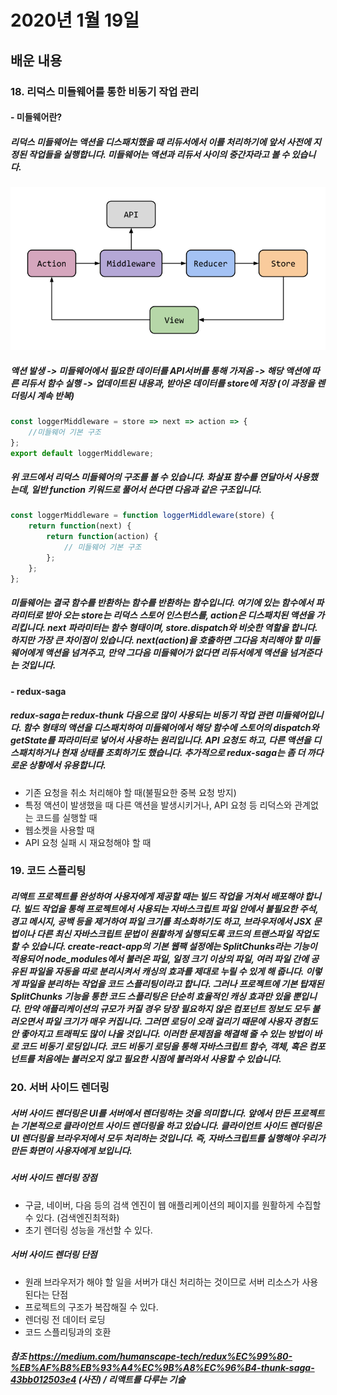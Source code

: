 # 2020년 1월 19일
## 배운 내용
### 18. 리덕스 미들웨어를 통한 비동기 작업 관리
#### - 미들웨어란?
##### 리덕스 미들웨어는 액션을 디스패치했을 때 리듀서에서 이를 처리하기에 앞서 사전에 지정된 작업들을 실행합니다. 미들웨어는 액션과 리듀서 사이의 중간자라고 볼 수 있습니다. 

![pic](1_BHUKvOmqPjJHpRY1wp1YFw.png)

##### 액션 발생 -> 미들웨어에서 필요한 데이터를 API서버를 통해 가져옴 -> 해당 액션에 따른 리듀서 함수 실행 -> 업데이트된 내용과, 받아온 데이터를 store에 저장 (이 과정을 렌더링시 계속 반복)

```jsx
const loggerMiddleware = store => next => action => {
    //미들웨어 기본 구조
};
export default loggerMiddleware;
```
##### 위 코드에서 리덕스 미들웨어의 구조를 볼 수 있습니다. 화살표 함수를 연달아서 사용했는데, 일반 function 키워드로 풀어서 쓴다면 다음과 같은 구조입니다.
```jsx
const loggerMiddleware = function loggerMiddleware(store) {
    return function(next) {
        return function(action) {
            // 미들웨어 기본 구조
        };
    };
};
```
##### 미들웨어는 결국 함수를 반환하는 함수를 반환하는 함수입니다. 여기에 있는 함수에서 파라미터로 받아 오는 store는 리덕스 스토어 인스턴스를, action은 디스패치된 액션을 가리킵니다. next 파라미터는 함수 형태이며, store.dispatch와 비슷한 역할을 합니다. 하지만 가장 큰 차이점이 있습니다. next(action)을 호출하면 그다음 처리해야 할 미들웨어에게 액션을 넘겨주고, 만약 그다음 미들웨어가 없다면 리듀서에게 액션을 넘겨준다는 것입니다.

#### - redux-saga
##### redux-saga는 redux-thunk 다음으로 많이 사용되는 비동기 작업 관련 미들웨어입니다. 함수 형태의 액션을 디스패치하여 미들웨어에서 해당 함수에 스토어의 dispatch와 getState를 파라미터로 넣어서 사용하는 원리입니다. API 요청도 하고, 다른 액션을 디스패치하거나 현재 상태를 조회하기도 했습니다. 추가적으로 redux-saga는 좀 더 까다로운 상황에서 유용합니다.
* 기존 요청을 취소 처리해야 할 때(불필요한 중복 요청 방지)
* 특정 액션이 발생했을 때 다른 액션을 발생시키거나, API 요청 등 리덕스와 관계없는 코드를 실행할 때
* 웹소켓을 사용할 때
* API 요청 실패 시 재요청해야 할 때


### 19. 코드 스플리팅
##### 리액트 프로젝트를 완성하여 사용자에게 제공할 때는 빌드 작업을 거쳐서 배포해야 합니다. 빌드 작업을 통해 프로젝트에서 사용되는 자바스크립트 파일 안에서 불필요한 주석, 경고 메시지, 공백 등을 제거하여 파일 크기를 최소화하기도 하고, 브라우저에서 JSX 문법이나 다른 최신 자바스크립트 문법이 원활하게 실행되도록 코드의 트랜스파일 작업도 할 수 있습니다. create-react-app의 기본 웹팩 설정에는 SplitChunks라는 기능이 적용되어 node_modules에서 불러온 파일, 일정 크기 이상의 파일, 여러 파일 간에 공유된 파일을 자동을 따로 분리시켜서 캐싱의 효과를 제대로 누릴 수 있게 해 줍니다. 이렇게 파일을 분리하는 작업을 코드 스플리팅이라고 합니다. 그러나 프로젝트에 기본 탑재된 SplitChunks 기능을 통한 코드 스플리팅은 단순히 효율적인 캐싱 효과만 있을 뿐입니다. 만약 애플리케이션의 규모가 커질 경우 당장 필요하지 않은 컴포넌트 정보도 모두 불러오면서 파일 크기가 매우 커집니다. 그러면 로딩이 오래 걸리기 때문에 사용자 경험도 안 좋아지고 트래픽도 많이 나올 것입니다. 이러한 문제점을 해결해 줄 수 있는 방법이 바로 코드 비동기 로딩입니다. 코드 비동기 로딩을 통해 자바스크립트 함수, 객체, 혹은 컴포넌트를 처음에는 불러오지 않고 필요한 시점에 불러와서 사용할 수 있습니다.

### 20. 서버 사이드 렌더링
##### 서버 사이드 렌더링은 UI를 서버에서 렌더링하는 것을 의미합니다. 앞에서 만든 프로젝트는 기본적으로 클라이언트 사이드 렌더링을 하고 있습니다. 클라이언트 사이드 렌더링은 UI 렌더링을 브라우저에서 모두 처리하는 것입니다. 즉, 자바스크립트를 실행해야 우리가 만든 화면이 사용자에게 보입니다. 
##### 서버 사이드 렌더링 장점
* 구글, 네이버, 다음 등의 검색 엔진이 웹 애플리케이션의 페이지를 원활하게 수집할 수 있다. (검색엔진최적화)
* 초기 렌더링 성능을 개선할 수 있다.
##### 서버 사이드 렌더링 단점
* 원래 브라우저가 해야 할 일을 서버가 대신 처리하는 것이므로 서버 리소스가 사용된다는 단점 
* 프로젝트의 구조가 복잡해질 수 있다.
* 렌더링 전 데이터 로딩
* 코드 스플리팅과의 호환

##### 참조 https://medium.com/humanscape-tech/redux%EC%99%80-%EB%AF%B8%EB%93%A4%EC%9B%A8%EC%96%B4-thunk-saga-43bb012503e4 (사진) / 리액트를 다루는 기술
